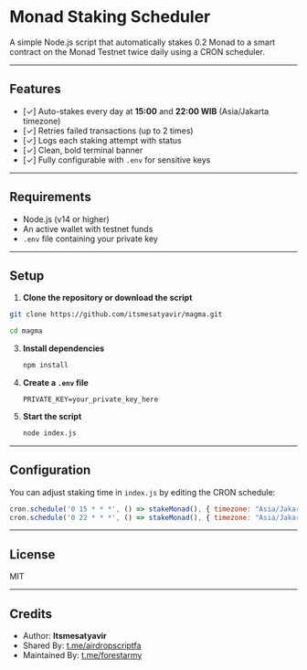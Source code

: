 # Monad Staking Scheduler

A simple Node.js script that automatically stakes 0.2 Monad to a smart contract on the Monad Testnet twice daily using a CRON scheduler.

---

## Features

- [✓] Auto-stakes every day at **15:00** and **22:00 WIB** (Asia/Jakarta timezone)  
- [✓] Retries failed transactions (up to 2 times)  
- [✓] Logs each staking attempt with status  
- [✓] Clean, bold terminal banner  
- [✓] Fully configurable with `.env` for sensitive keys  

---

## Requirements

- Node.js (v14 or higher)  
- An active wallet with testnet funds  
- `.env` file containing your private key  

---

## Setup

1. **Clone the repository or download the script**
```bash
git clone https://github.com/itsmesatyavir/magma.git
```

```bash
cd magma
``` 

3. **Install dependencies**
   ```bash
   npm install
   ```

4. **Create a `.env` file**
   ```env
   PRIVATE_KEY=your_private_key_here
   ```

5. **Start the script**
   ```bash
   node index.js
   ```

---

## Configuration

You can adjust staking time in `index.js` by editing the CRON schedule:
```js
cron.schedule('0 15 * * *', () => stakeMonad(), { timezone: "Asia/Jakarta" });
cron.schedule('0 22 * * *', () => stakeMonad(), { timezone: "Asia/Jakarta" });
```

---

## License

MIT

---

## Credits

- Author: **Itsmesatyavir**  
- Shared By: [t.me/airdropscriptfa](https://t.me/airdropscriptfa)  
- Maintained By: [t.me/forestarmy](https://t.me/forestarmy)
